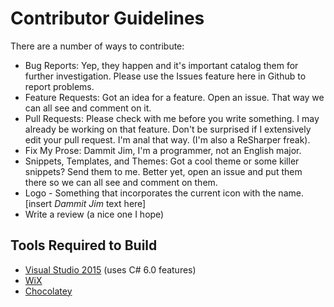 # Contributor Guidelines

There are a number of ways to contribute:

  - Bug Reports: Yep, they happen and it's important catalog them for further investigation. Please use the Issues feature here in Github to report problems.
  - Feature Requests: Got an idea for a feature. Open an issue. That way we can all see and comment on it.
  - Pull Requests: Please check with me before you write something. I may already be working on that feature. Don't be surprised if I extensively edit your pull request. I'm anal that way. (I'm also a ReSharper freak).
  - Fix My Prose: Dammit Jim, I'm a programmer, not an English major.
  - Snippets, Templates, and Themes: Got a cool theme or some killer snippets? Send them to me. Better yet, open an issue and put them there so we can all see and comment on them.
  - Logo - Something that incorporates the current icon with the name. [insert *Dammit Jim* text here]
  - Write a review (a nice one I hope)

## Tools Required to Build

  - [Visual Studio 2015](http://msdn.microsoft.com/en-us/vstudio/aa718325.aspx) (uses C# 6.0 features)
  - [WiX](http://wixtoolset.org/)
  - [Chocolatey](https://chocolatey.org/)
